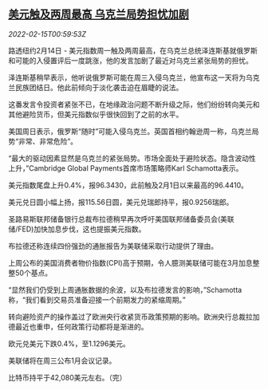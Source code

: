 <!--1644888663000-->
[美元触及两周最高 乌克兰局势担忧加剧](https://cn.reuters.com/article/forex-close-0214-mon-idCNKBS2KK02C)
------

<div><i>2022-02-15T00:59:53Z</i></div><p>路透纽约2月14日 - 美元指数周一触及两周最高，在乌克兰总统泽连斯基就俄罗斯和可能的入侵置评后一度跳涨，他的发言加剧了最近对乌克兰紧张局势的担忧。</p><p>泽连斯基稍早表示，他听说俄罗斯可能在周三入侵乌克兰，他宣布这一天将为乌克兰民族团结日。他此前倾向于淡化袭击迫在眉睫的说法。</p><p>这番发言令投资者紧张不已，在地缘政治问题不断升级之际，他们纷纷转向美元和其他避险货币，但美元指数似乎很快回到了之前的水平。</p><p>美国周日表示，俄罗斯“随时”可能入侵乌克兰。英国首相约翰逊周一称，乌克兰局势“非常、非常危险”。</p><p>“最大的驱动因素显然是乌克兰的紧张局势。市场全面处于避险状态。隐含波动性上升，”Cambridge Global Payments首席市场策略师Karl Schamotta表示。</p><p>美元指数尾盘上升0.4%，报96.3430，此前触及2月1日以来最高的96.4410。</p><p>美元兑日圆小幅上扬，报115.56日圆，美元兑瑞郎持平，报0.9256瑞郎。</p><p>圣路易斯联邦储备银行总裁布拉德稍早再次呼吁美国联邦储备委员会(美联储/FED)加快加息步伐，这也提振美元指数。</p><p>布拉德还称连续四份强劲的通胀报告为美联储采取行动提供了理由。</p><p>上周公布的美国消费者物价指数(CPI)高于预期，令人臆测美联储可能在3月加息整整50个基点。</p><p>“显然我们仍受到上周通胀数据的余波，以及布拉德发言的影响，”Schamotta称，“我们看到交易员准备迎接一个前期发力的紧缩周期。”</p><p>转向避险资产的操作盖过了欧洲央行收紧货币政策预期的影响。欧洲央行总裁拉加德最近也重申，任何政策行动都将是渐进的。</p><p>欧元兑美元下跌0.4%，至1.1296美元。</p><p>美联储将在周三公布1月会议记录。</p><p>比特币持平于42,080美元左右。（完）</p>
